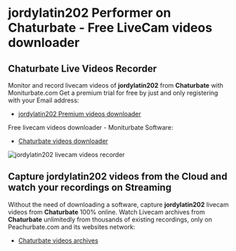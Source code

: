 # jordylatin202 Performer on Chaturbate - Free LiveCam videos downloader

## Chaturbate Live Videos Recorder

Monitor and record livecam videos of **jordylatin202** from **Chaturbate** with Moniturbate.com
Get a premium trial for free by just and only registering with your Email address:
* [jordylatin202 Premium videos downloader](https://moniturbate.com/request-demo-licence-key.html)

Free livecam videos downloader - Moniturbate Software:
* [Chaturbate videos downloader](https://moniturbate.com/moniturbate-download-software.html)

![jordylatin202 livecam videos recorder](https://peachurnet.com/templates/moniturbate-software.png)


## Capture jordylatin202 videos from the Cloud and watch your recordings on Streaming

Without the need of downloading a software, capture **jordylatin202** livecam videos from **Chaturbate** 100% online.
Watch Livecam archives from **Chaturbate** unlimitedly from thousands of existing recordings, only on Peachurbate.com and its websites network:
* [Chaturbate videos archives](https://peachurnet.com/)